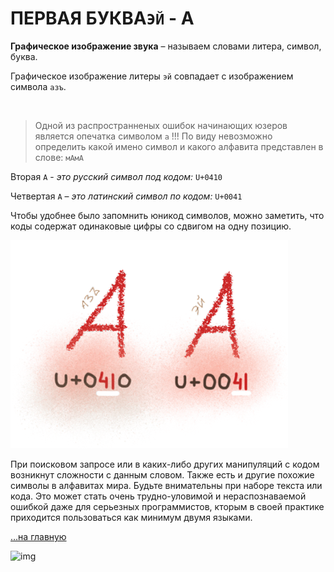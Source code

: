 # ПЕРВАЯ БУКВА`ЭЙ` - А

**Графическое изображение звука** – называем словами литера, символ, буква.

Графическое изображение литеры `эй` совпадает с изображением символа `азъ`.

<br>

>Одной из распространненых ошибок начинающих юзеров является опечатка символом `a` !!! По виду невозможно определить какой имено символ и какого алфавита представлен в слове: `мАмA`

Вторая `А` - *это русский символ под кодом:* `U+0410`

Четвертая `A` – *это латинский символ по кодом:* `U+0041`

Чтобы удобнее было запомнить юникод символов, можно заметить, что коды содержат одинаковые цифры со сдвигом на одну позицию.

![Юникод символов эй и азъ](/docs/assets/img/unicode-0041.png)

При поисковом запросе или в каких-либо других манипуляций с кодом возникнут сложности с данным словом. Также есть и другие похожие символы в алфавитах мира. Будьте внимательны при наборе текста или кода. Это может стать очень трудно-уловимой и нераспознаваемой ошибкой даже для серьезных программистов, кторым в своей практике приходится пользоваться как минимум двумя языками.


[…на главную](/)



![img](https://1.bp.blogspot.com/-hOxN5KX2KfY/YPplNP_w6xI/AAAAAAAAGz0/nNxSLwD5lnQhvFnce_DzmIoSRWyY9A3QACLcBGAsYHQ/s694/theend-beats.png)




